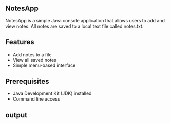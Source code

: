 ## NotesApp

NotesApp is a simple Java console application that allows users to add and view notes. All notes are saved to a local text file called notes.txt.

## Features

- Add notes to a file
- View all saved notes
- Simple menu-based interface

## Prerequisites

- Java Development Kit (JDK) installed
- Command line access
## output
